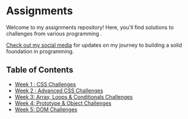 # Assignments

Welcome to my assignments repository! Here, you'll find solutions to challenges from various programming .

[Check out my social media](https://twitter.com/coder_nandan) for updates on my journey to building a solid foundation in programming.

## Table of Contents

- [Week 1 : CSS Challenges](./week-1/README.md)
- [Week 2 : Advanced CSS Challenges](./week-2/README.md)
- [Week 3: Array, Loops & Conditionals Challenges](./week-3/README.md)
- [Week 4: Prototype & Object Challenges](./week-4/README.md)
- [Week 5: DOM Challenges](./week-5/README.md)
